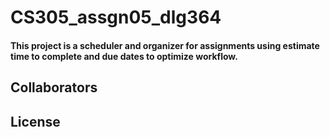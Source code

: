 # CS305_assgn05_dlg364
#### This project is a scheduler and organizer for assignments using estimate time to complete and due dates to optimize workflow.
## Collaborators
####
## License
